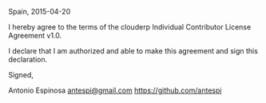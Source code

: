 Spain, 2015-04-20

I hereby agree to the terms of the clouderp Individual Contributor License
Agreement v1.0.

I declare that I am authorized and able to make this agreement and sign this
declaration.

Signed,

Antonio Espinosa antespi@gmail.com https://github.com/antespi
